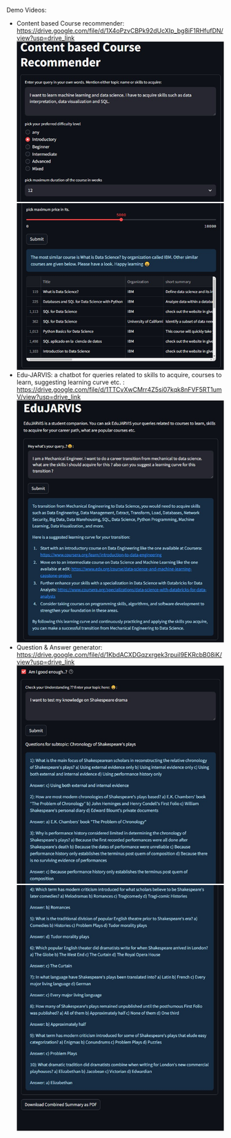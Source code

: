 Demo Videos:
- Content based Course recommender: https://drive.google.com/file/d/1X4oPzvCBPk92dUcXIp_bg8iF1RHfufDN/view?usp=drive_link
    ![alt text](image.png)
    ![alt text](image-1.png)
- Edu-JARVIS: a chatbot for queries related to skills to acquire, courses to learn, suggesting learning curve etc. : https://drive.google.com/file/d/1TTCvXwCMrr4Z5si07kqk8nFVF5RT1umV/view?usp=drive_link
    ![alt text](image-2.png)
- Question & Answer generator: https://drive.google.com/file/d/1KbdACXDGqzxrgek3rpuil9EKRcbB08iK/view?usp=drive_link
    ![alt text](image-3.png)
    ![alt text](image-4.png)
